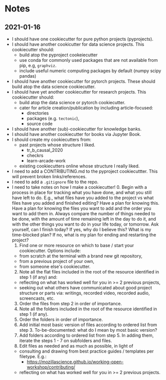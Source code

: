 # Notes

## 2021-01-16

- I should have one cookiecutter for pure python projects (pyprojects).
- I should have another cookicutter for data science projects.
This cookiecutter should:
  - build atop the pyproject cookeiecutter
  - use conda for commonly used packages that are not available from pip,
  e.g, `graphviz`.
  - include useful numeric computing packages by default (numpy scipy pandas)
- I should have another cookiecutter for pytorch projects.
These should build atop the data science cookiecutter.
- I should have yet another cookiecutter for research projects.
This cookiecutter should:
  - build atop the data science or pytorch cookiecutter.
  - cater for article creation/publication by including article-focused:
    - directories
    - packages (e.g. `tectonic`),
    - source code
- I should have another (sub)-cookiecutter for knowledge banks.
- I should have another cookiecutter for books via Jupyter Book.
- I should create my cookiecutters from:
  - past projects whose structure I liked.
    - tr_b_causal_2020
    - checkrs
    - learn-arcade-work
  - existing cookiecutters online whose structure I really liked.
- I need to add a CONTRIBUTING.md to the pyproject cookiecuttter.
This will prevent broken links/references.
- I need to add a `.gitignore` file to the repo.
- I need to take notes on how I make a cookiecutter!
  0. Begin with a process in place for tracking what you have done, and what you still have left to do.
  E.g., what files have you added to the project vs what files have you added and finished editing?
  Have a plan for knowing this.
  Have a plan for knowing the files you want to add
  and the order you want to add them in.
  Always compare the number of things needed to be done,
  with the amount of time remaining left in the day to do it,
  and with the other things you want to do in your life today,
  or tomorrow.
  Ask yourself, can I finish today?
  If yes, why do I believe this?
  What is my time-blocked plan?
  If no, what is my plan for ending and restarting the project?
  1. Find one or more resource on which to base / start your cookiecutter.
  Options include:
    - from scratch at the terminal with a brand new git repository,
    - from a previous project of your own,
    - from someone else's cookiecutter.
  2. Note all the flat files included in the root of the resource identified in step 1 (if any) and:
    - reflecting on what has worked well for you in >= 2 previous projects,
    - seeking out what others have communicated about good project structure or
  parts via: writings, recorded video, recorded audio, screencasts, etc.
  3. Order the files from step 2 in order of importance.
  4. Note all the folders included in the root of the resource identified in step 1 (if any).
  5. Order the folders in order of importance.
  6. Add initial most basic version of files according to ordered list from step 3.
  To-be-documented: what do I mean by most basic version?
  7. Add folders according to ordered list from step 5.
  In adding them, iterate the steps 1 - 7 on subfolders and files.
  8. Edit files as needed and as much as possible, in light of
    - consulting and drawing from best practice guides / templates per filetype.
    E.g.:
      - https://mozillascience.github.io/working-open-workshop/contributing/
    - reflecting on what has worked well for you in >= 2 previous projects.

